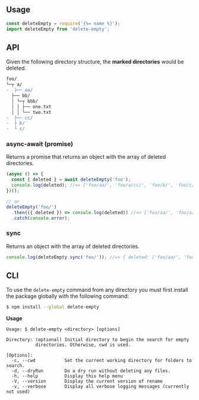 ## Usage

```js
const deleteEmpty = require('{%= name %}');
import deleteEmpty from 'delete-empty';
```

## API

Given the following directory structure, the **marked directories** would be deleted.

```diff
foo/
└─┬ a/
-  ├── aa/
  ├── bb/
  │ └─┬ bbb/
  │ │ ├── one.txt
  │ │ └── two.txt
-  ├── cc/
-  ├ b/
-  └ c/
```

### async-await (promise)

Returns a promise that returns an object with the array of deleted directories.

```js
(async () => {
  const { deleted } = await deleteEmpty('foo');
  console.log(deleted); //=> ['foo/aa/', 'foo/a/cc/', 'foo/b/', 'foo/c/']
})();

// or
deleteEmpty('foo/')
  .then(({ deleted }) => console.log(deleted)) //=> ['foo/aa/', 'foo/a/cc/', 'foo/b/', 'foo/c/']
  .catch(console.error);
```

### sync

Returns an object with the array of deleted directories.

```js
console.log(deleteEmpty.sync('foo/')); //=> { deleted: ['foo/aa/', 'foo/a/cc/', 'foo/b/', 'foo/c/'] }
```


## CLI

To use the `delete-empty` command from any directory you must first install the package globally with the following command:

```sh
$ npm install --global delete-empty
```

**Usage**

```
Usage: $ delete-empty <directory> [options]

Directory: (optional) Initial directory to begin the search for empty
           directories. Otherwise, cwd is used.

[Options]:
  -c, --cwd           Set the current working directory for folders to search.
  -d, --dryRun        Do a dry run without deleting any files.
  -h, --help          Display this help menu
  -V, --version       Display the current version of rename
  -v, --verbose       Display all verbose logging messages (currently not used)

```
